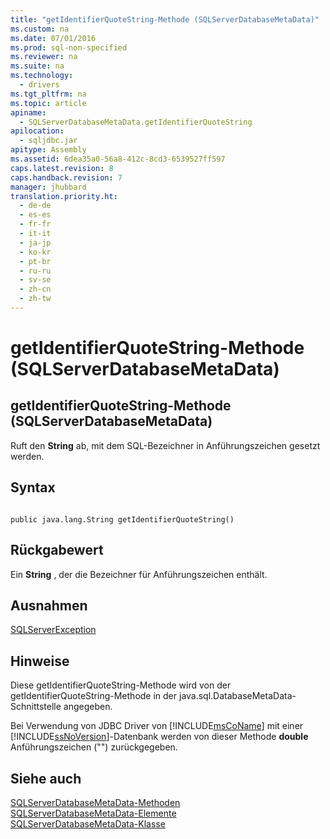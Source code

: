 ```yaml
---
title: "getIdentifierQuoteString-Methode (SQLServerDatabaseMetaData)"
ms.custom: na
ms.date: 07/01/2016
ms.prod: sql-non-specified
ms.reviewer: na
ms.suite: na
ms.technology: 
  - drivers
ms.tgt_pltfrm: na
ms.topic: article
apiname: 
  - SQLServerDatabaseMetaData.getIdentifierQuoteString
apilocation: 
  - sqljdbc.jar
apitype: Assembly
ms.assetid: 6dea35a0-56a8-412c-8cd3-6539527ff597
caps.latest.revision: 8
caps.handback.revision: 7
manager: jhubbard
translation.priority.ht: 
  - de-de
  - es-es
  - fr-fr
  - it-it
  - ja-jp
  - ko-kr
  - pt-br
  - ru-ru
  - sv-se
  - zh-cn
  - zh-tw
---
```

# getIdentifierQuoteString-Methode (SQLServerDatabaseMetaData)
    
## getIdentifierQuoteString\-Methode \(SQLServerDatabaseMetaData\)  
 Ruft den **String** ab, mit dem SQL\-Bezeichner in Anführungszeichen gesetzt werden.  
  
## Syntax  
  
```  
  
public java.lang.String getIdentifierQuoteString()  
```  
  
## Rückgabewert  
 Ein **String** , der die Bezeichner für Anführungszeichen enthält.  
  
## Ausnahmen  
 [SQLServerException](../content/SQLServerException-Class.md)  
  
## Hinweise  
 Diese getIdentifierQuoteString\-Methode wird von der getIdentifierQuoteString\-Methode in der java.sql.DatabaseMetaData\-Schnittstelle angegeben.  
  
 Bei Verwendung von JDBC Driver von [!INCLUDE[msCoName](../content/includes/msCoName_md.md)] mit einer [!INCLUDE[ssNoVersion](../content/includes/ssNoVersion_md.md)]\-Datenbank werden von dieser Methode **double** Anführungszeichen \(""\) zurückgegeben.  
  
## Siehe auch  
 [SQLServerDatabaseMetaData-Methoden](../content/SQLServerDatabaseMetaData-Methods.md)   
 [SQLServerDatabaseMetaData-Elemente](../content/SQLServerDatabaseMetaData-Members.md)   
 [SQLServerDatabaseMetaData-Klasse](../content/SQLServerDatabaseMetaData-Class.md)  
  
  